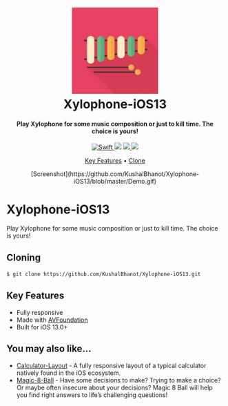 <h1 align="center">
  <br>
  <a href="https://github.com/KushalBhanot/Xylophone-iOS13"><img src="https://github.com/KushalBhanot/Xylophone-iOS13/blob/master/Xylophone/Assets.xcassets/AppIcon.appiconset/Icon-60%403x.png" alt="Xylophone" width="200"></a>
  <br>
  Xylophone-iOS13
  <br>
</h1>

<h4 align="center">Play Xylophone for some music composition or just to kill time. The choice is yours!</h4>

<p align="center">
  <a href="https://github.com/KushalBhanot">
    <img src="https://forthebadge.com/images/badges/made-with-swift.svg"
         alt="Swift">
  </a>
  <a href="https://github.com/KushalBhanot?tab=followers"><img src="https://img.shields.io/github/followers/KushalBhanot?label=Follow&style=social"></a>
  <a href="https://GitHub.com/KushalBhanot/Xylophone-iOS13">
      <img src="https://img.shields.io/github/stars/KushalBhanot/Xylophone-iOS13.svg?style=social&label=Star&maxAge=2592000">
  </a>
  <a href="https://www.linkedin.com/in/kushal-bhanot-5495aa88/">
    <img src="https://img.shields.io/badge/Linkedin-Kushal%20Bhanot-blue?style=for-the-badge&logo=linkedin">
  </a>
</p>

<p align="center">
  <a href="#key-features">Key Features</a> •
  <a href="#cloning">Clone</a>
</p>

<p align="center">[Screenshot](https://github.com/KushalBhanot/Xylophone-iOS13/blob/master/Demo.gif)</p>

# Xylophone-iOS13
Play Xylophone for some music composition or just to kill time. The choice is yours!

## Cloning
```bash
$ git clone https://github.com/KushalBhanot/Xylophone-iOS13.git
```

## Key Features

* Fully responsive
* Made with [AVFoundation](https://developer.apple.com/documentation/avfoundation)
* Built for iOS 13.0+

## You may also like...

- [Calculator-Layout](https://github.com/KushalBhanot/Calculator-Layout-iOS13) - A fully responsive layout of a typical calculator natively found in the iOS ecosystem.
- [Magic-8-Ball](https://github.com/KushalBhanot/Magic-8-Ball-iOS13) - Have some decisions to make? Trying to make a choice? Or maybe often insecure about your decisions? Magic 8 Ball will help you find right answers to life’s challenging questions!
